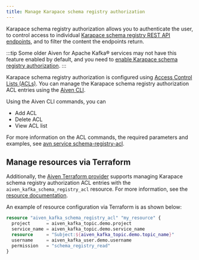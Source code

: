 ```yaml
---
title: Manage Karapace schema registry authorization
---
```


Karapace schema registry authorization allows you to authenticate the
user, to control access to individual [Karapace schema registry REST API
endpoints](https://github.com/aiven/karapace), and to filter the content
the endpoints return.

:::tip
Some older Aiven for Apache Kafka® services may not have this feature
enabled by default, and you need to
[enable Karapace schema registry authorization](/docs/products/kafka/karapace/howto/enable-schema-registry-authorization).
:::

Karapace schema registry authorization is configured using
[Access Control Lists (ACLs)](/docs/products/kafka/karapace/concepts/acl-definition). You can manage the Karapace schema registry authorization
ACL entries using the
[Aiven CLI](/docs/tools/cli/service/schema-registry-acl).

Using the Aiven CLI commands, you can

-   Add ACL
-   Delete ACL
-   View ACL list

For more information on the ACL commands, the required parameters and
examples, see
[avn service schema-registry-acl](/docs/tools/cli/service/schema-registry-acl).

## Manage resources via Terraform

Additionally, the
[Aiven Terraform provider](/docs/tools/terraform) supports managing Karapace schema registry authorization ACL
entries with the `aiven_kafka_schema_registry_acl` resource. For more
information, see the [resource
documentation](https://registry.terraform.io/providers/aiven/aiven/latest/docs/resources/kafka_schema_registry_acl).

An example of resource configuration via Terraform is as shown below:

``` terraform
resource "aiven_kafka_schema_registry_acl" "my_resource" {
  project      = aiven_kafka_topic.demo.project
  service_name = aiven_kafka_topic.demo.service_name
  resource     = "Subject:${aiven_kafka_topic.demo.topic_name}"
  username     = aiven_kafka_user.demo.username
  permission   = "schema_registry_read"
}
```
